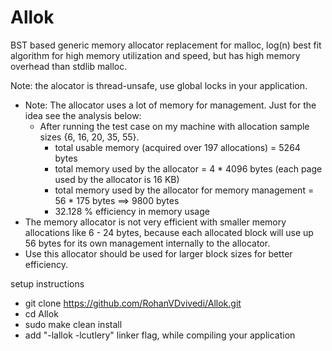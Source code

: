 # Allok
BST based generic memory allocator replacement for malloc, log(n) best fit algorithm for high memory utilization and speed, but has high memory overhead than stdlib malloc.

Note: the alocator is thread-unsafe, use global locks in your application.

 * Note: The allocator uses a lot of memory for management. Just for the idea see the analysis below:
	* After running the test case on my machine with allocation sample sizes {6, 16, 20, 35, 55}.
	  * total usable memory (acquired over 197 allocations) = 5264 bytes
	  * total memory used by the allocator = 4 * 4096 bytes (each page used by the allocator is 16 KB)
	  * total memory used by the allocator for memory management = 56 * 175 bytes ==> 9800 bytes
	  * 32.128 % efficiency in memory usage
 * The memory allocator is not very efficient with smaller memory allocations like 6 - 24 bytes, because each allocated block will use up 56 bytes for its own management internally to the allocator.
 * Use this allocator should be used for larger block sizes for better efficiency.

setup instructions

 * git clone https://github.com/RohanVDvivedi/Allok.git
 * cd Allok
 * sudo make clean install
 * add "-lallok -lcutlery" linker flag, while compiling your application